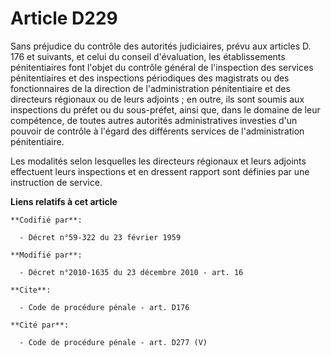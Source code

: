 # Article D229

Sans préjudice du contrôle des autorités judiciaires, prévu aux articles D. 176 et suivants, et celui du conseil
d'évaluation, les établissements pénitentiaires font l'objet du contrôle général de l'inspection des services pénitentiaires
et des inspections périodiques des magistrats ou des fonctionnaires de la direction de l'administration pénitentiaire et des
directeurs régionaux ou de leurs adjoints ; en outre, ils sont soumis aux inspections du préfet ou du sous-préfet, ainsi que,
dans le domaine de leur compétence, de toutes autres autorités administratives investies d'un pouvoir de contrôle à l'égard
des différents services de l'administration pénitentiaire. 

Les modalités selon lesquelles les directeurs régionaux et leurs adjoints effectuent leurs inspections et en dressent rapport
sont définies par une instruction de service.

**Liens relatifs à cet article**

	**Codifié par**:

	  - Décret n°59-322 du 23 février 1959

	**Modifié par**:

	  - Décret n°2010-1635 du 23 décembre 2010 - art. 16

	**Cite**:

	  - Code de procédure pénale - art. D176

	**Cité par**:

	  - Code de procédure pénale - art. D277 (V)
